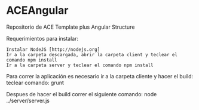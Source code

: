ACEAngular
============

Repositorio de ACE Template plus Angular Structure

Requerimientos para instalar:

    Instalar NodeJS [http://nodejs.org]
    Ir a la carpeta descargada, abrir la carpeta client y teclear el comando npm install
    Ir a la carpeta server y teclear el comando npm install

Para correr la aplicación es necesario ir a la carpeta cliente y hacer el build: teclear comando: grunt

Despues de hacer el build correr el siguiente comando: node ../server/server.js